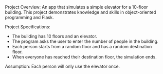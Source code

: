 Project Overview:
An app that simulates a simple elevator for a 10-floor building. This project demonstrates knowledge and skills in object-oriented programming and Flask.

Project Specifications:
- The building has 10 floors and an elevator.
- The program asks the user to enter the number of people in the building.
- Each person starts from a random floor and has a random destination floor. 
- When everyone has reached their destination floor, the simulation ends.

Assumption:
Each person will only use the elevator once.

